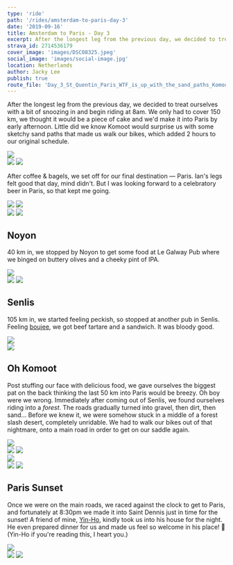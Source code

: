 ```yaml
---
type: 'ride'
path: '/rides/amsterdam-to-paris-day-3'
date: '2019-09-16'
title: Amsterdam to Paris - Day 3
excerpt: After the longest leg from the previous day, we decided to treat ourselves with a bit of snoozing in and begin riding at 8am.
strava_id: 2714536179
cover_image: 'images/DSC08325.jpeg'
social_image: 'images/social-image.jpg'
location: Netherlands
author: Jacky Lee
publish: true
route_file: 'Day_3_St_Quentin_Paris_WTF_is_up_with_the_sand_paths_Komoot_.gpx'
---
```


After the longest leg from the previous day, we decided to treat ourselves with a bit of snoozing in and begin riding at 8am. We only had to cover 150 km, we thought it would be a piece of cake and we'd make it into Paris by early afternoon. Little did we know Komoot would surprise us with some sketchy sand paths that made us walk our bikes, which added 2 hours to our original schedule.

<div class='c-photo-cluster'>
<image-zoom caption='Rolling out of our Airbnb in Saint Quentin'><img src='images/IMG_7083.jpeg'/></image-zoom>
<div class='flex'>
<image-zoom caption='But first, espresso & bagels'><img src='images/IMG_7065.jpeg'/></image-zoom>
<image-zoom caption='But first, espresso & bagels'><img src='images/IMG_7067.jpeg'/></image-zoom>
</div>
</div>

After coffee & bagels, we set off for our final destination — Paris. Ian's legs felt good that day, mind didn't. But I was looking forward to a celebratory beer in Paris, so that kept me going.

<div class='c-photo-cluster'>
<div class='flex'>
<image-zoom><img src='images/DSC08237.jpeg'/></image-zoom>
<image-zoom><img src='images/DSC08313.jpeg'/></image-zoom>
</div>
<image-zoom><img src='images/IMG_7146.jpeg'/></image-zoom>
<image-zoom><img src='images/DSC08275.jpeg'/></image-zoom>
</div>

## Noyon

40 km in, we stopped by Noyon to get some food at <marker-link lat='49.581520' lng='2.998968' label='A' zoom='14'>Le Galway Pub</marker-link> where we binged on buttery olives and a cheeky pint of IPA.

<div class='c-photo-cluster'>
<image-zoom><img src='images/DSC08257.jpeg'/></image-zoom>
<div class='flex'>
<image-zoom><img src='images/DSC08252.jpeg'/></image-zoom>
<image-zoom><img src='images/IMG_7144.jpeg'/></image-zoom>
</div>
</div>

## Senlis

105 km in, we started feeling peckish, so stopped at another pub in Senlis. Feeling [boujee](https://tenor.com/yAPp.gif), we got beef tartare and a sandwich. It was bloody good.

<div class='c-photo-cluster'>
<image-zoom><img src='images/DSC08297.jpeg'/></image-zoom>
<div class='flex'>
<image-zoom><img src='images/IMG_7159.jpeg'/></image-zoom>
</div>
</div>

## Oh Komoot

Post stuffing our face with delicious food, we gave ourselves the biggest pat on the back thinking the last 50 km into Paris would be breezy. Oh boy were we wrong. Immediately after coming out of Senlis, we found ourselves riding into a _forest_. The roads gradually turned into gravel, then dirt, then sand... Before we knew it, we were somehow stuck in a middle of a <marker-link lat='49.181749' lng='2.543624' label='B' zoom='14'>forest slash desert</marker-link>, completely unridable. We had to walk our bikes out of that nightmare, onto a main road in order to get on our saddle again.

<div class='c-photo-cluster'>
<image-zoom><img src='images/DSC08325.jpeg'/></image-zoom>
<div class='flex'>
<image-zoom><img src='images/IMG_7164.jpeg'/></image-zoom>
<image-zoom><img src='images/IMG_7162.jpeg'/></image-zoom>
</div>
<image-zoom><img src='images/DSC08336.jpeg'/></image-zoom>
<div class='flex'>
<image-zoom><img src='images/IMG_7345.jpeg'/></image-zoom>
<image-zoom><img src='images/IMG_7342.jpeg'/></image-zoom>
</div>
</div>

## Paris Sunset

Once we were on the main roads, we raced against the clock to get to Paris, and fortunately at 8:30pm we made it into Saint Dennis just in time for the sunset! A friend of mine, [Yin-Ho](https://twitter.com/yinhochong), kindly took us into his house for the night. He even prepared dinner for us and made us feel so welcome in his place! 🙏 (Yin-Ho if you're reading this, I heart you.)

<div class='c-photo-cluster'>
<div class='flex'>
<image-zoom class='Chasing sunset in Paris'><img src='images/IMG_7178.jpeg'/></image-zoom>
</div>
<image-zoom class='Chasing sunset in Paris'><img src='images/IMG_7196.jpeg'/></image-zoom>
<image-zoom class='Chasing sunset in Paris'><img src='images/IMG_7220.jpeg'/></image-zoom>
</div>
